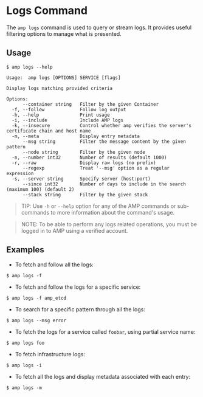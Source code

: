 # Logs Command

The `amp logs` command is used to query or stream logs. It provides useful filtering options to manage what is presented.

## Usage

```
$ amp logs --help

Usage:	amp logs [OPTIONS] SERVICE [flags]

Display logs matching provided criteria

Options:
      --container string   Filter by the given Container
  -f, --follow             Follow log output
  -h, --help               Print usage
  -i, --include            Include AMP logs
  -k, --insecure           Control whether amp verifies the server's certificate chain and host name
  -m, --meta               Display entry metadata
      --msg string         Filter the message content by the given pattern
      --node string        Filter by the given node
  -n, --number int32       Number of results (default 1000)
  -r, --raw                Display raw logs (no prefix)
      --regexp             Treat '--msg' option as a regular expression
  -s, --server string      Specify server (host:port)
      --since int32        Number of days to include in the search (maximum 100) (default 2)
      --stack string       Filter by the given stack
```

> TIP: Use `-h` or `--help` option for any of the AMP commands or sub-commands to more information about the command's usage.

> NOTE: To be able to perform any logs related operations, you must be logged in to AMP using a verified account.

## Examples

* To fetch and follow all the logs:
```
$ amp logs -f
```

* To fetch and follow the logs for a specific service:
```
$ amp logs -f amp_etcd
```

* To search for a specific pattern through all the logs:
```
$ amp logs --msg error
```

* To fetch the logs for a service called `foobar`, using partial service name:
```
$ amp logs foo
```

* To fetch infrastructure logs:
```
$ amp logs -i
```

* To fetch all the logs and display metadata associated with each entry:
```
$ amp logs -m
```
